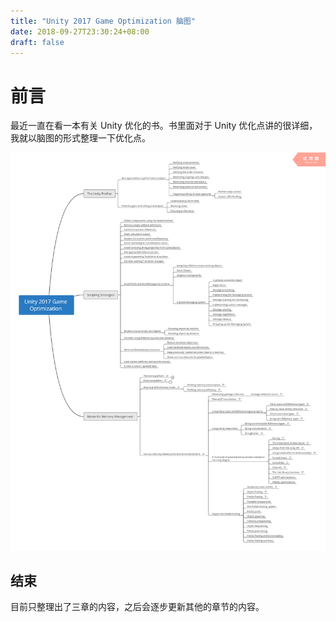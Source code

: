 ```yaml
---
title: "Unity 2017 Game Optimization 脑图"
date: 2018-09-27T23:30:24+08:00
draft: false
---
```

# 前言

最近一直在看一本有关 Unity 优化的书。书里面对于 Unity 优化点讲的很详细，我就以脑图的形式整理一下优化点。

![unity 优化脑图](https://github.com/yuyaoxue/yuyaoxue.github.io/blob/master/assets/_v_images/Unity%202017%20Game%20Optimization.png?raw=true)

## 结束

目前只整理出了三章的内容，之后会逐步更新其他的章节的内容。
